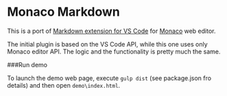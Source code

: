 # Monaco Markdown 

This is a port of [Markdown extension for VS Code](https://github.com/yzhang-gh/vscode-markdown)
 for [Monaco](https://microsoft.github.io/monaco-editor) web editor.
 
 The initial plugin is based on the VS Code API, while this one uses only Monaco editor API. The logic
 and the functionality is pretty much the same.
 
 
###Run demo

To launch the demo web page, execute `gulp dist` (see package.json fro details)
and then open `demo\index.html`.





